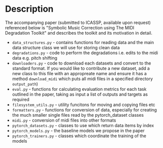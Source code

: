 # Description

The accompanying paper (submitted to ICASSP, available upon request) referenced
below is "Symbolic Music Correction using The MIDI Degradation Toolkit" and 
describes the toolkit and its motivation in detail.

* `data_structures.py` - contains functions for reading data and the main data
  structure class we will use for storing clean data
* `degradations.py` - code to perform the degradations i.e. edits to the midi
  data e.g. pitch shifting
* `downloaders.py` - code to download each datasets and convert to the standard
  format. If you would like to contribute a new dataset, add a new class to
  this file with an appropreate name and ensure it has a method `download_midi`
  which puts all midi files in a specified directory `output_path`)
* `eval.py` - functions for calculating evaluation metrics for each task
  outlined in the paper, taking as input a list of outputs and targets as
  required
* `filesystem_utils.py` - utility funcitons for moving and copying files etc
* `formatters.py` - functions for conversion of data, especially for creating
  the much smaller single files read by the pytorch_dataset classes
* `midi.py` - conversion of midi files into other formats
* `pytorch_datasets.py` - classes to use which return data items by index
* `pytorch_models.py` - the baseline models we propose in the paper
* `pytorch_trainers.py` - classes which coordinate the training of the models
